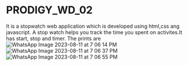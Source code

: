 # PRODIGY_WD_02
It is a stopwatch web application which is developed using html,css ang javascript.
A stop watch helps you  track the time you spent on activites.It has start, stop and timer.
The prints are 
![WhatsApp Image 2023-08-11 at 7 06 14 PM](https://github.com/ANCYJOE123/PRODIGY_WD_02/assets/123748672/9f00c3be-9ed3-4c00-b2aa-f5a257e4d9c1)
![WhatsApp Image 2023-08-11 at 7 06 37 PM](https://github.com/ANCYJOE123/PRODIGY_WD_02/assets/123748672/2d545818-6569-463d-a972-5d35d6fabe67)
![WhatsApp Image 2023-08-11 at 7 06 55 PM](https://github.com/ANCYJOE123/PRODIGY_WD_02/assets/123748672/ecacf76f-5882-40b4-9c93-5b9b5acde1a0)


